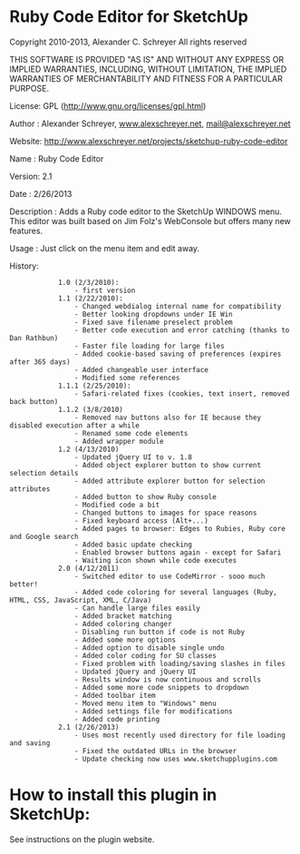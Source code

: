 Ruby Code Editor for SketchUp
=============================

Copyright 2010-2013, Alexander C. Schreyer
All rights reserved

THIS SOFTWARE IS PROVIDED "AS IS" AND WITHOUT ANY EXPRESS OR IMPLIED WARRANTIES,
INCLUDING, WITHOUT LIMITATION, THE IMPLIED WARRANTIES OF MERCHANTABILITY AND
FITNESS FOR A PARTICULAR PURPOSE.

License:        GPL (http://www.gnu.org/licenses/gpl.html)

Author :        Alexander Schreyer, www.alexschreyer.net, mail@alexschreyer.net

Website:        http://www.alexschreyer.net/projects/sketchup-ruby-code-editor

Name :          Ruby Code Editor

Version:        2.1

Date :          2/26/2013

Description :   Adds a Ruby code editor to the SketchUp WINDOWS menu. This
                editor was built based on Jim Folz's WebConsole but offers many
                new features.
                
Usage :         Just click on the menu item and edit away.

History:       

                1.0 (2/3/2010):
                    - first version
                1.1 (2/22/2010):
                    - Changed webdialog internal name for compatibility
                    - Better looking dropdowns under IE Win
                    - Fixed save filename preselect problem
                    - Better code execution and error catching (thanks to Dan Rathbun)
                    - Faster file loading for large files
                    - Added cookie-based saving of preferences (expires after 365 days)
                    - Added changeable user interface
                    - Modified some references
                1.1.1 (2/25/2010):
                    - Safari-related fixes (cookies, text insert, removed back button)
                1.1.2 (3/8/2010)
                    - Removed nav buttons also for IE because they disabled execution after a while
                    - Renamed some code elements
                    - Added wrapper module
                1.2 (4/13/2010)
                    - Updated jQuery UI to v. 1.8
                    - Added object explorer button to show current selection details
                    - Added attribute explorer button for selection attributes
                    - Added button to show Ruby console
                    - Modified code a bit
                    - Changed buttons to images for space reasons
                    - Fixed keyboard access (Alt+...)
                    - Added pages to browser: Edges to Rubies, Ruby core and Google search
                    - Added basic update checking
                    - Enabled browser buttons again - except for Safari
                    - Waiting icon shown while code executes
                2.0 (4/12/2011)
                    - Switched editor to use CodeMirror - sooo much better!
                    - Added code coloring for several languages (Ruby, HTML, CSS, JavaScript, XML, C/Java)
                    - Can handle large files easily
                    - Added bracket matching
                    - Added coloring changer
                    - Disabling run button if code is not Ruby
                    - Added some more options
                    - Added option to disable single undo
                    - Added color coding for SU classes
                    - Fixed problem with loading/saving slashes in files
                    - Updated jQuery and jQuery UI
                    - Results window is now continuous and scrolls
                    - Added some more code snippets to dropdown
                    - Added toolbar item
                    - Moved menu item to "Windows" menu
                    - Added settings file for modifications
                    - Added code printing
				2.1 (2/26/2013)
					- Uses most recently used directory for file loading and saving
					- Fixed the outdated URLs in the browser
					- Update checking now uses www.sketchupplugins.com
					                    

How to install this plugin in SketchUp:
=======================================

See instructions on the plugin website.
            
